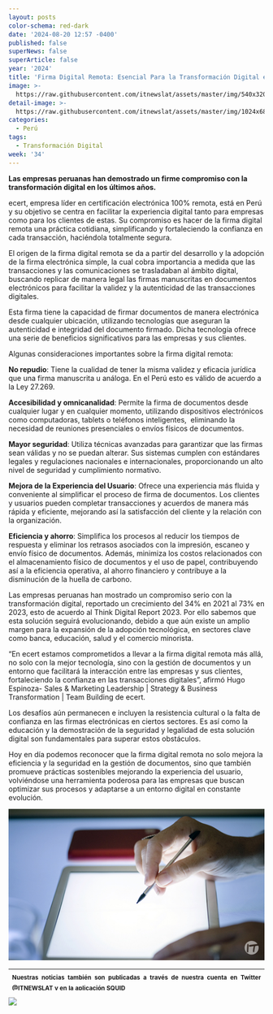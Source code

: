 ```yaml
---
layout: posts
color-schema: red-dark
date: '2024-08-20 12:57 -0400'
published: false
superNews: false
superArticle: false
year: '2024'
title: 'Firma Digital Remota: Esencial Para la Transformación Digital en Perú'
image: >-
  https://raw.githubusercontent.com/itnewslat/assets/master/img/540x320/Firma-Electronica-p.jpg
detail-image: >-
  https://raw.githubusercontent.com/itnewslat/assets/master/img/1024x680/Firma-Electronica-g.jpg
categories:
  - Perú
tags:
  - Transformación Digital
week: '34'
---
```

**Las empresas peruanas han demostrado un firme compromiso con la transformación digital en los últimos años.**

 ecert, empresa líder en certificación electrónica 100% remota, está en Perú y su objetivo se centra en facilitar la experiencia digital tanto para empresas como para los clientes de estas. Su compromiso es hacer de la firma digital remota una práctica cotidiana, simplificando y fortaleciendo la confianza en cada transacción, haciéndola totalmente segura.

El origen de la firma digital remota se da a partir del desarrollo y la adopción de la firma electrónica simple, la cual cobra importancia a medida que las transacciones y las comunicaciones se trasladaban al ámbito digital, buscando replicar de manera legal las firmas manuscritas en documentos electrónicos para facilitar la validez y la autenticidad de las transacciones digitales.

Esta firma tiene la capacidad de firmar documentos de manera electrónica desde cualquier ubicación, utilizando tecnologías que aseguran la autenticidad e integridad del documento firmado. Dicha tecnología ofrece una serie de beneficios significativos para las empresas y sus clientes.

Algunas consideraciones importantes sobre la firma digital remota:

**No repudio**: Tiene la cualidad de tener la misma validez y eficacia jurídica que una firma manuscrita u análoga. En el Perú esto es válido de acuerdo a la Ley 27.269.

**Accesibilidad y omnicanalidad**: Permite la firma de documentos desde cualquier lugar y en cualquier momento, utilizando dispositivos electrónicos como computadoras, tablets o teléfonos inteligentes,  eliminando la necesidad de reuniones presenciales o envíos físicos de documentos.

**Mayor seguridad**: Utiliza técnicas avanzadas para garantizar que las firmas sean válidas y no se puedan alterar. Sus sistemas cumplen con estándares legales y regulaciones nacionales e internacionales, proporcionando un alto nivel de seguridad y cumplimiento normativo.

**Mejora de la Experiencia del Usuario**: Ofrece una experiencia más fluida y conveniente al simplificar el proceso de firma de documentos. Los clientes y usuarios pueden completar transacciones y acuerdos de manera más rápida y eficiente, mejorando así la satisfacción del cliente y la relación con la organización.

**Eficiencia y ahorro**: Simplifica los procesos al reducir los tiempos de respuesta y eliminar los retrasos asociados con la impresión, escaneo y envío físico de documentos. Además, minimiza los costos relacionados con el almacenamiento físico de documentos y el uso de papel, contribuyendo así a la eficiencia operativa, al ahorro financiero y contribuye a la disminución de la huella de carbono.

Las empresas peruanas han mostrado un compromiso serio con la transformación digital, reportado un crecimiento del 34% en 2021 al 73% en 2023, esto de acuerdo al Think Digital Report 2023. Por ello sabemos que esta solución seguirá evolucionando, debido a que aún existe un amplio margen para la expansión de la adopción tecnológica, en sectores clave como banca, educación, salud y el comercio minorista.

“En ecert estamos comprometidos a llevar a la firma digital remota más allá, no solo con la mejor tecnología, sino con la gestión de documentos y un entorno que facilitará la interacción entre las empresas y sus clientes, fortaleciendo la confianza en las transacciones digitales”, afirmó Hugo Espinoza- Sales & Marketing Leadership | Strategy & Business Transformation | Team Building de ecert.

Los desafíos aún permanecen e incluyen la resistencia cultural o la falta de confianza en las firmas electrónicas en ciertos sectores. Es así como la educación y la demostración de la seguridad y legalidad de esta solución digital son fundamentales para superar estos obstáculos.

Hoy en día podemos reconocer que la firma digital remota no solo mejora la eficiencia y la seguridad en la gestión de documentos, sino que también promueve prácticas sostenibles mejorando la experiencia del usuario, volviéndose una herramienta poderosa para las empresas que buscan optimizar sus procesos y adaptarse a un entorno digital en constante evolución.

![](https://raw.githubusercontent.com/itnewslat/assets/master/img/540x320/Firma-Electronica-p.jpg)

<table style="height: 42px;" width="569">
<tbody>
<tr>
<td style="text-align: justify;"><sub><strong>Nuestras noticias también son publicadas a través de nuestra cuenta en Twitter <a href="https://twitter.com/itnewslat?lang=es">@ITNEWSLAT</a> y en la aplicación <a href="https://squidapp.co/en/">SQUID</a></strong></sub></td>
</tr>
</tbody>
</table>

<img src="https://tracker.metricool.com/c3po.jpg?hash=56f88a41e39ab42c063cc51676587a04"/>